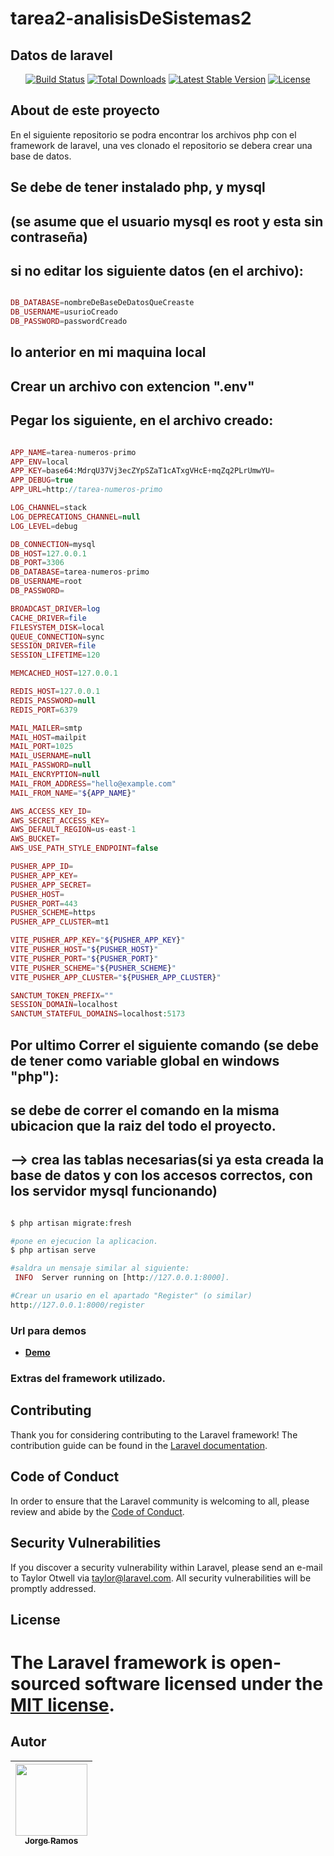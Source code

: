 
# tarea2-analisisDeSistemas2

## Datos de laravel
<p align="center">
<a href="https://github.com/laravel/framework/actions"><img src="https://github.com/laravel/framework/workflows/tests/badge.svg" alt="Build Status"></a>
<a href="https://packagist.org/packages/laravel/framework"><img src="https://img.shields.io/packagist/dt/laravel/framework" alt="Total Downloads"></a>
<a href="https://packagist.org/packages/laravel/framework"><img src="https://img.shields.io/packagist/v/laravel/framework" alt="Latest Stable Version"></a>
<a href="https://packagist.org/packages/laravel/framework"><img src="https://img.shields.io/packagist/l/laravel/framework" alt="License"></a>
</p>

## About de este proyecto

En el siguiente repositorio se podra encontrar los archivos php con el framework de laravel, una ves clonado el repositorio se debera crear una base de datos.


## Se debe de tener instalado php, y mysql
## (se asume que el usuario mysql es root y esta sin contraseña)
## si no editar los siguiente datos (en el archivo):
```php

DB_DATABASE=nombreDeBaseDeDatosQueCreaste
DB_USERNAME=usurioCreado
DB_PASSWORD=passwordCreado
```
## lo anterior en mi maquina local

## Crear un archivo con extencion ".env"
## Pegar los siguiente, en el archivo creado:

```php

APP_NAME=tarea-numeros-primo
APP_ENV=local
APP_KEY=base64:MdrqU37Vj3ecZYpSZaT1cATxgVHcE+mqZq2PLrUmwYU=
APP_DEBUG=true
APP_URL=http://tarea-numeros-primo

LOG_CHANNEL=stack
LOG_DEPRECATIONS_CHANNEL=null
LOG_LEVEL=debug

DB_CONNECTION=mysql
DB_HOST=127.0.0.1
DB_PORT=3306
DB_DATABASE=tarea-numeros-primo
DB_USERNAME=root
DB_PASSWORD=

BROADCAST_DRIVER=log
CACHE_DRIVER=file
FILESYSTEM_DISK=local
QUEUE_CONNECTION=sync
SESSION_DRIVER=file
SESSION_LIFETIME=120

MEMCACHED_HOST=127.0.0.1

REDIS_HOST=127.0.0.1
REDIS_PASSWORD=null
REDIS_PORT=6379

MAIL_MAILER=smtp
MAIL_HOST=mailpit
MAIL_PORT=1025
MAIL_USERNAME=null
MAIL_PASSWORD=null
MAIL_ENCRYPTION=null
MAIL_FROM_ADDRESS="hello@example.com"
MAIL_FROM_NAME="${APP_NAME}"

AWS_ACCESS_KEY_ID=
AWS_SECRET_ACCESS_KEY=
AWS_DEFAULT_REGION=us-east-1
AWS_BUCKET=
AWS_USE_PATH_STYLE_ENDPOINT=false

PUSHER_APP_ID=
PUSHER_APP_KEY=
PUSHER_APP_SECRET=
PUSHER_HOST=
PUSHER_PORT=443
PUSHER_SCHEME=https
PUSHER_APP_CLUSTER=mt1

VITE_PUSHER_APP_KEY="${PUSHER_APP_KEY}"
VITE_PUSHER_HOST="${PUSHER_HOST}"
VITE_PUSHER_PORT="${PUSHER_PORT}"
VITE_PUSHER_SCHEME="${PUSHER_SCHEME}"
VITE_PUSHER_APP_CLUSTER="${PUSHER_APP_CLUSTER}"

SANCTUM_TOKEN_PREFIX=""
SESSION_DOMAIN=localhost
SANCTUM_STATEFUL_DOMAINS=localhost:5173

```
## Por ultimo Correr el siguiente comando (se debe de tener como variable global en windows "php"):
## se debe de correr el comando en la misma ubicacion que la raiz del todo el proyecto.

## --> crea las tablas necesarias(si ya esta creada la base de datos y con los accesos correctos, con los servidor mysql funcionando)

```php

$ php artisan migrate:fresh

#pone en ejecucion la aplicacion.
$ php artisan serve

#saldra un mensaje similar al siguiente:
 INFO  Server running on [http://127.0.0.1:8000].

#Crear un usario en el apartado "Register" (o similar)
http://127.0.0.1:8000/register

```

### Url para demos

- **[Demo](https://api.blexzy.com/)**

### Extras del framework utilizado.

## Contributing

Thank you for considering contributing to the Laravel framework! The contribution guide can be found in the [Laravel documentation](https://laravel.com/docs/contributions).

## Code of Conduct

In order to ensure that the Laravel community is welcoming to all, please review and abide by the [Code of Conduct](https://laravel.com/docs/contributions#code-of-conduct).

## Security Vulnerabilities

If you discover a security vulnerability within Laravel, please send an e-mail to Taylor Otwell via [taylor@laravel.com](mailto:taylor@laravel.com). All security vulnerabilities will be promptly addressed.

## License

The Laravel framework is open-sourced software licensed under the [MIT license](https://opensource.org/licenses/MIT).
=======


## Autor

| [<img src="https://avatars.githubusercontent.com/u/8519258?v=4" width=115><br><sub>Jorge Ramos</sub>](https://github.com/sonic-alex2) |
| :---: |
